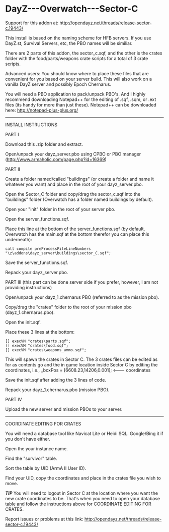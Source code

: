 DayZ---Overwatch---Sector-C
===========================

Support for this addon at: http://opendayz.net/threads/release-sector-c.19443/

This install is based on the naming scheme for HFB servers.  If you use DayZ.st, Survival Servers, etc, the PBO names will be similiar.

There are 2 parts of this addon, the sector_c.sqf, and the other is the crates folder with the food/parts/weapons crate scripts for a total of 3 crate scripts.

Advanced users: You should know where to place these files that are convenient for you based on your server build.  This will also work on a vanilla DayZ server and possibly Epoch Chernarus.

You will need a PBO application to pack/unpack PBO's.  And I highly recommend downloading Notepad++ for the editing of .sqf, .sqm, or .ext files (its handy for more than just these).
Notepad++ can be downloaded here: http://notepad-plus-plus.org/

------------------------------------------------------------------

INSTALL INSTRUCTIONS

PART I

Download this .zip folder and extract.

Open/unpack your dayz_server.pbo using CPBO or PBO manager (http://www.armaholic.com/page.php?id=16369)


PART II

Create a folder named/called "buildings" (or create a folder and name it whatever you want) and place in the root of your dayz_server.pbo.

Open the Sector_C folder and copy/drag the sector_c.sqf into the "buildings" folder (Overwatch has a folder named buildings by default).

Open your "init" folder in the root of your server pbo.  

Open the server_functions.sqf.

Place this line at the bottom of the server_functions.sqf (by default, Overwatch has the main.sqf at the bottom therefor you can place this underneath):

<pre><code>call compile preProcessFileLineNumbers "\z\addons\dayz_server\buildings\sector_C.sqf";</code></pre>

Save the server_functions.sqf.

Repack your dayz_server.pbo.


PART III (this part can be done server side if you prefer, however, I am not providing instructions)

Open/unpack your dayz_1.chernarus PBO (referred to as the mission pbo).  

Copy/drag the "crates" folder to the root of your mission pbo (dayz_1.chernarus.pbo).

Open the init.sqf.

Place these 3 lines at the bottom:
	
	[] execVM "crates\parts.sqf";   
	[] execVM "crates\food.sqf";   
	[] execVM "crates\weapons_ammo.sqf";
	
This will spawn the crates in Sector C.  The 3 crates files can be edited as for as contents go and the in game location inside Sector C by editing the
coordinates, i.e., _boxPos = [6608.23,14206,0.001]; <--- coordinates

Save the init.sqf after adding the 3 lines of code.

Repack your dayz_1.chernarus.pbo (mission PBO).


PART IV

Upload the new server and mission PBOs to your server.

---------------------------------------------------------------------

COORDINATE EDITING FOR CRATES

You will need a database tool like Navicat Lite or Heidi SQL.  Google/Bing it if you don't have either.

Open the your instance name.

Find the "survivor" table.

Sort the table by UID (ArmA II User ID).

Find your UID, copy the coordinates and place in the crates file you wish to move.

***TIP***
You will need to logout in Sector C at the location where you want the new crate coordinates to be.  That's when you need to open your database table and follow
the instructions above for COORDINATE EDITING FOR CRATES.


Report issues or problems at this link: http://opendayz.net/threads/release-sector-c.19443/
